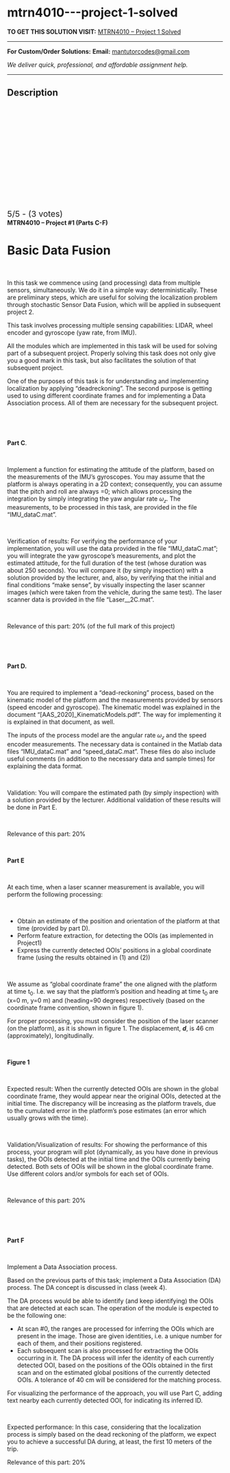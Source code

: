 # mtrn4010---project-1-solved
**TO GET THIS SOLUTION VISIT:** [MTRN4010 – Project 1 Solved](https://mantutor.com/product/mtrn4010-project-1-solved/)


---

**For Custom/Order Solutions:** **Email:** mantutorcodes@gmail.com  

*We deliver quick, professional, and affordable assignment help.*

---

<h2>Description</h2>



<div class="kk-star-ratings kksr-auto kksr-align-center kksr-valign-top" data-payload="{&quot;align&quot;:&quot;center&quot;,&quot;id&quot;:&quot;72648&quot;,&quot;slug&quot;:&quot;default&quot;,&quot;valign&quot;:&quot;top&quot;,&quot;ignore&quot;:&quot;&quot;,&quot;reference&quot;:&quot;auto&quot;,&quot;class&quot;:&quot;&quot;,&quot;count&quot;:&quot;3&quot;,&quot;legendonly&quot;:&quot;&quot;,&quot;readonly&quot;:&quot;&quot;,&quot;score&quot;:&quot;5&quot;,&quot;starsonly&quot;:&quot;&quot;,&quot;best&quot;:&quot;5&quot;,&quot;gap&quot;:&quot;4&quot;,&quot;greet&quot;:&quot;Rate this product&quot;,&quot;legend&quot;:&quot;5\/5 - (3 votes)&quot;,&quot;size&quot;:&quot;24&quot;,&quot;title&quot;:&quot;MTRN4010 – Project 1 Solved&quot;,&quot;width&quot;:&quot;138&quot;,&quot;_legend&quot;:&quot;{score}\/{best} - ({count} {votes})&quot;,&quot;font_factor&quot;:&quot;1.25&quot;}">

<div class="kksr-stars">

<div class="kksr-stars-inactive">
            <div class="kksr-star" data-star="1" style="padding-right: 4px">


<div class="kksr-icon" style="width: 24px; height: 24px;"></div>
        </div>
            <div class="kksr-star" data-star="2" style="padding-right: 4px">


<div class="kksr-icon" style="width: 24px; height: 24px;"></div>
        </div>
            <div class="kksr-star" data-star="3" style="padding-right: 4px">


<div class="kksr-icon" style="width: 24px; height: 24px;"></div>
        </div>
            <div class="kksr-star" data-star="4" style="padding-right: 4px">


<div class="kksr-icon" style="width: 24px; height: 24px;"></div>
        </div>
            <div class="kksr-star" data-star="5" style="padding-right: 4px">


<div class="kksr-icon" style="width: 24px; height: 24px;"></div>
        </div>
    </div>

<div class="kksr-stars-active" style="width: 138px;">
            <div class="kksr-star" style="padding-right: 4px">


<div class="kksr-icon" style="width: 24px; height: 24px;"></div>
        </div>
            <div class="kksr-star" style="padding-right: 4px">


<div class="kksr-icon" style="width: 24px; height: 24px;"></div>
        </div>
            <div class="kksr-star" style="padding-right: 4px">


<div class="kksr-icon" style="width: 24px; height: 24px;"></div>
        </div>
            <div class="kksr-star" style="padding-right: 4px">


<div class="kksr-icon" style="width: 24px; height: 24px;"></div>
        </div>
            <div class="kksr-star" style="padding-right: 4px">


<div class="kksr-icon" style="width: 24px; height: 24px;"></div>
        </div>
    </div>
</div>


<div class="kksr-legend" style="font-size: 19.2px;">
            5/5 - (3 votes)    </div>
    </div>
<strong>MTRN4010 – Project #1 (Parts C-F) </strong>

<h1>Basic Data Fusion</h1>
&nbsp;

In this task we commence using (and processing) data from multiple sensors, simultaneously. We do it in a simple way: deterministically. These are preliminary steps, which are useful for solving the localization problem through stochastic Sensor Data Fusion, which will be applied in subsequent project 2.

This task involves processing multiple sensing capabilities: LIDAR, wheel encoder and gyroscope (yaw rate, from IMU).

All the modules which are implemented in this task will be used for solving part of a subsequent project. Properly solving this task does not only give you a good mark in this task, but also facilitates the solution of that subsequent project.

One of the purposes of this task is for understanding and implementing localization by applying “deadreckoning”. The second purpose is getting used to using different coordinate frames and for implementing a Data Association process. All of them are necessary for the subsequent project.

&nbsp;

&nbsp;

<strong>Part C</strong>.

&nbsp;

Implement a function for estimating the attitude of the platform, based on the measurements of the IMU’s gyroscopes. You may assume that the platform is always operating in a 2D context; consequently, you can assume that the pitch and roll are always =0; which allows processing the integration by simply integrating the yaw angular rate 𝜔<sub>𝑧</sub>. The measurements, to be processed in this task, are provided in the file “IMU_dataC.mat”.

&nbsp;

Verification of results: For verifying the performance of your implementation, you will use the data provided in the file “IMU_dataC.mat”; you will integrate the yaw gyroscope’s measurements, and plot the estimated attitude, for the full duration of the test (whose duration was about 250 seconds). You will compare it (by simply inspection) with a solution provided by the lecturer, and, also, by verifying that the initial and final conditions “make sense”, by visually inspecting the laser scanner images (which were taken from the vehicle, during the same test). The laser scanner data is provided in the file “Laser__2C.mat”.

&nbsp;

Relevance of this part: 20% (of the full mark of this project)

<strong>&nbsp;</strong>

<strong>&nbsp;</strong>

<strong>Part D. </strong>

&nbsp;

You are required to implement a “dead-reckoning” process, based on the kinematic model of the platform and the measurements provided by sensors (speed encoder and gyroscope). The kinematic model was explained in the document “[AAS_2020]_KinematicModels.pdf”. The way for implementing it is explained in that document, as well.

The inputs of the process model are the angular rate 𝜔<sub>𝑧</sub> and the speed encoder measurements. The necessary data is contained in the Matlab data files “IMU_dataC.mat” and “speed_dataC.mat”. These files do also include useful comments (in addition to the necessary data and sample times) for explaining the data format.

&nbsp;

Validation: You will compare the estimated path (by simply inspection) with a solution provided by the lecturer. Additional validation of these results will be done in Part E.

&nbsp;

Relevance of this part: 20%

&nbsp;

<strong>Part E </strong>

&nbsp;

At each time, when a laser scanner measurement is available, you will perform the following processing:

&nbsp;

<ul>
<li>Obtain an estimate of the position and orientation of the platform at that time (provided by part D).</li>
<li>Perform feature extraction, for detecting the OOIs (as implemented in Project1)</li>
<li>Express the currently detected OOIs’ positions in a global coordinate frame (using the results obtained in (1) and (2))</li>
</ul>
&nbsp;

We assume as “global coordinate frame” the one aligned with the platform at time t<sub>0</sub>. I.e. we say that the platform’s position and heading at time t<sub>0</sub> are (x=0 m, y=0 m) and (heading=90 degrees) respectively (based on the coordinate frame convention, shown in figure 1).

For proper processing, you must consider the position of the laser scanner (on the platform), as it is shown in figure 1. The displacement, <strong><em>d</em></strong>, is 46 cm (approximately), longitudinally.

&nbsp;

<strong>Figure 1 </strong>

&nbsp;

Expected result: When the currently detected OOIs are shown in the global coordinate frame, they would appear near the original OOIs, detected at the initial time. The discrepancy will be increasing as the platform travels, due to the cumulated error in the platform’s pose estimates (an error which usually grows with the time).

&nbsp;

Validation/Visualization of results: For showing the performance of this process, your program will plot (dynamically, as you have done in previous tasks), the OOIs detected at the initial time and the OOIs currently being detected. Both sets of OOIs will be shown in the global coordinate frame. Use different colors and/or symbols for each set of OOIs.

&nbsp;

Relevance of this part: 20%

&nbsp;

<strong>&nbsp;</strong>

<strong>Part F</strong>

&nbsp;

Implement a Data Association process.

Based on the previous parts of this task; implement a Data Association (DA) process. The DA concept is discussed in class (week 4).

The DA process would be able to identify (and keep identifying) the OOIs that are detected at each scan. The operation of the module is expected to be the following one:

<ul>
<li>At scan #0, the ranges are processed for inferring the OOIs which are present in the image. Those are given identities, i.e. a unique number for each of them, and their positions registered.</li>
<li>Each subsequent scan is also processed for extracting the OOIs occurring in it. The DA process will infer the identity of each currently detected OOI, based on the positions of the OOIs obtained in the first scan and on the estimated global positions of the currently detected OOIs. A tolerance of 40 cm will be considered for the matching process.</li>
</ul>
For visualizing the performance of the approach, you will use Part C, adding text nearby each currently detected OOI, for indicating its inferred ID.

&nbsp;

Expected performance: In this case, considering that the localization process is simply based on the dead reckoning of the platform, we expect you to achieve a successful DA during, at least, the first 10 meters of the trip.

Relevance of this part: 20%
